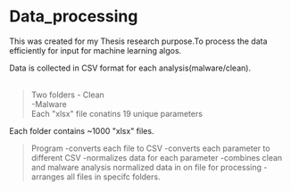 # Data_processing

This was created for my Thesis research purpose.To process the data efficiently for input for machine learning algos.

Data is collected in CSV format for each analysis(malware/clean).<br><br>
>Two folders
            - Clean<br>
            -Malware<br>
>Each "xlsx" file conatins 19 unique parameters<br>

Each folder contains ~1000 "xlsx" files.
>Program 
            -converts each file to CSV
            -converts each parameter to different CSV
            -normalizes data for each parameter
            -combines clean and malware analysis normalized data in on file for processing
            -arranges all files in specifc folders.
